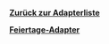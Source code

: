 [**Zurück zur Adapterliste**](/adapterref/adapterliste.md)

[**Feiertage-Adapter**](/adapterref/docs/iobroker.feiertage/de/README.md)